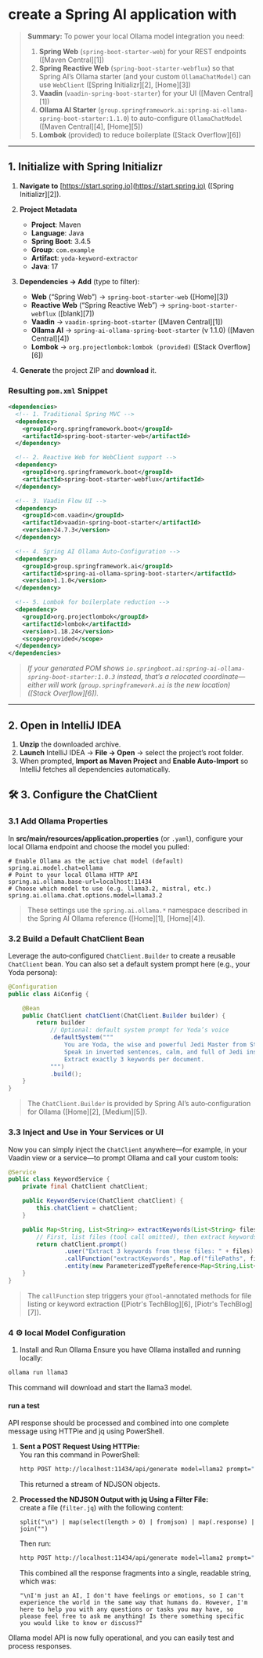 # create a Spring AI application with
> **Summary:**
> To power your local Ollama model integration you need:
>
> 1. **Spring Web** (`spring-boot-starter-web`) for your REST endpoints ([Maven Central][1])
> 2. **Spring Reactive Web** (`spring-boot-starter-webflux`) so that Spring AI’s Ollama starter (and your custom `OllamaChatModel`) can use `WebClient` ([Spring Initializr][2], [Home][3])
> 3. **Vaadin** (`vaadin-spring-boot-starter`) for your UI ([Maven Central][1])
> 4. **Ollama AI Starter** (`group.springframework.ai:spring-ai-ollama-spring-boot-starter:1.1.0`) to auto-configure `OllamaChatModel` ([Maven Central][4], [Home][5])
> 5. **Lombok** (provided) to reduce boilerplate ([Stack Overflow][6])

---

## 1. Initialize with Spring Initializr

1. **Navigate to** [https://start.spring.io](https://start.spring.io) ([Spring Initializr][2]).
2. **Project Metadata**

   * **Project**: Maven
   * **Language**: Java
   * **Spring Boot**: 3.4.5
   * **Group**: `com.example`
   * **Artifact**: `yoda-keyword-extractor`
   * **Java**: 17
3. **Dependencies → Add** (type to filter):

   * **Web** (“Spring Web”) → `spring-boot-starter-web` ([Home][3])
   * **Reactive Web** (“Spring Reactive Web”) → `spring-boot-starter-webflux` ([blank][7])
   * **Vaadin** → `vaadin-spring-boot-starter` ([Maven Central][1])
   * **Ollama AI** → `spring-ai-ollama-spring-boot-starter` (v 1.1.0) ([Maven Central][4])
   * **Lombok** → `org.projectlombok:lombok (provided)` ([Stack Overflow][6])
4. **Generate** the project ZIP and **download** it.

### Resulting `pom.xml` Snippet

```xml
<dependencies>
  <!-- 1. Traditional Spring MVC -->
  <dependency>
    <groupId>org.springframework.boot</groupId>
    <artifactId>spring-boot-starter-web</artifactId>
  </dependency>

  <!-- 2. Reactive Web for WebClient support -->
  <dependency>
    <groupId>org.springframework.boot</groupId>
    <artifactId>spring-boot-starter-webflux</artifactId>
  </dependency>

  <!-- 3. Vaadin Flow UI -->
  <dependency>
    <groupId>com.vaadin</groupId>
    <artifactId>vaadin-spring-boot-starter</artifactId>
    <version>24.7.3</version>
  </dependency>

  <!-- 4. Spring AI Ollama Auto-Configuration -->
  <dependency>
    <groupId>group.springframework.ai</groupId>
    <artifactId>spring-ai-ollama-spring-boot-starter</artifactId>
    <version>1.1.0</version>
  </dependency>

  <!-- 5. Lombok for boilerplate reduction -->
  <dependency>
    <groupId>org.projectlombok</groupId>
    <artifactId>lombok</artifactId>
    <version>1.18.24</version>
    <scope>provided</scope>
  </dependency>
</dependencies>
```

> *If your generated POM shows `io.springboot.ai:spring-ai-ollama-spring-boot-starter:1.0.3` instead, that’s a relocated coordinate—either will work (`group.springframework.ai` is the new location) ([Stack Overflow][6]).*

---

## 2. Open in IntelliJ IDEA

1. **Unzip** the downloaded archive.
2. **Launch** IntelliJ IDEA → **File → Open** → select the project’s root folder.
3. When prompted, **Import as Maven Project** and **Enable Auto-Import** so IntelliJ fetches all dependencies automatically.



## 🛠 3. Configure the ChatClient

### 3.1 Add Ollama Properties

In **src/main/resources/application.properties** (or `.yaml`), configure your local Ollama endpoint and choose the model you pulled:

```properties
# Enable Ollama as the active chat model (default)
spring.ai.model.chat=ollama
# Point to your local Ollama HTTP API
spring.ai.ollama.base-url=localhost:11434
# Choose which model to use (e.g. llama3.2, mistral, etc.)
spring.ai.ollama.chat.options.model=llama3.2
```

> These settings use the `spring.ai.ollama.*` namespace described in the Spring AI Ollama reference ([Home][1], [Home][4]).

### 3.2 Build a Default ChatClient Bean

Leverage the auto‑configured `ChatClient.Builder` to create a reusable `ChatClient` bean. You can also set a default system prompt here (e.g., your Yoda persona):

```java
@Configuration
public class AiConfig {

    @Bean
    public ChatClient chatClient(ChatClient.Builder builder) {
        return builder
            // Optional: default system prompt for Yoda’s voice
            .defaultSystem("""
                You are Yoda, the wise and powerful Jedi Master from Star Wars.
                Speak in inverted sentences, calm, and full of Jedi insights.
                Extract exactly 3 keywords per document.
            """)
            .build();
    }
}
```

> The `ChatClient.Builder` is provided by Spring AI’s auto‑configuration for Ollama ([Home][2], [Medium][5]).

### 3.3 Inject and Use in Your Services or UI

Now you can simply inject the `ChatClient` anywhere—for example, in your Vaadin view or a service—to prompt Ollama and call your custom tools:

```java
@Service
public class KeywordService {
    private final ChatClient chatClient;

    public KeywordService(ChatClient chatClient) {
        this.chatClient = chatClient;
    }

    public Map<String, List<String>> extractKeywords(List<String> files) {
        // First, list files (tool call omitted), then extract keywords:
        return chatClient.prompt()
                .user("Extract 3 keywords from these files: " + files)
                .callFunction("extractKeywords", Map.of("filePaths", files))
                .entity(new ParameterizedTypeReference<Map<String,List<String>>>() {});
    }
}
```

> The `callFunction` step triggers your `@Tool`-annotated methods for file listing or keyword extraction ([Piotr's TechBlog][6], [Piotr's TechBlog][7]).

### 4 ⚙️ local Model Configuration
1. Install and Run Ollama
   Ensure you have Ollama installed and running locally:

```bash
ollama run llama3
```
This command will download and start the llama3 model.

#### run a test
 API response should be processed and combined into one complete message using HTTPie and jq using PowerShell. 
 

1. **Sent a POST Request Using HTTPie:**  
   You ran this command in PowerShell:
   ```bash
   http POST http://localhost:11434/api/generate model=llama2 prompt="How are you?"
   ```
   This returned a stream of NDJSON objects.

2. **Processed the NDJSON Output with jq Using a Filter File:**  
   create a file (`filter.jq`) with the following content:
   ```jq
   split("\n") | map(select(length > 0) | fromjson) | map(.response) | join("")
   ```
   Then run:
   ```bash
   http POST http://localhost:11434/api/generate model=llama2 prompt="How are you?" | jq -R -s -f filter.jq
   ```
   This combined all the response fragments into a single, readable string, which was:
   ```
   "\nI'm just an AI, I don't have feelings or emotions, so I can't experience the world in the same way that humans do. However, I'm here to help you with any questions or tasks you may have, so please feel free to ask me anything! Is there something specific you would like to know or discuss?"
   ```


 Ollama model API is now fully operational, and you can easily test and process responses.